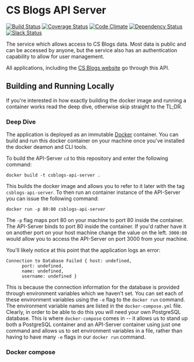 # CS Blogs API Server
[![Build Status](https://travis-ci.org/csblogs/api-server.svg?branch=master)](https://travis-ci.org/csblogs/api-server)
[![Coverage Status](https://coveralls.io/repos/github/csblogs/api-server/badge.svg?branch=master)](https://coveralls.io/github/csblogs/api-server?branch=master)
[![Code Climate](https://codeclimate.com/github/csblogs/api-server/badges/gpa.svg)](https://codeclimate.com/github/csblogs/api-server)
[![Dependency Status](https://david-dm.org/csblogs/api-server.svg)](https://david-dm.org/csblogs/api-server)
[![Slack Status](http://csblogs-slack-signup.azurewebsites.net/badge.svg)](http://csblogs-slack-signup.azurewebsites.net)

The service which allows access to CS Blogs data. Most data is public and can be accessed by anyone, but the service also has an authentication capability to allow for user management.

All applications, including the [CS Blogs website](http://csblogs.com) go through this API.

## Building and Running Locally
If you're interested in how exactly building the docker image and running a container works read the deep dive, otherwise skip straight to the TL;DR.


### Deep Dive
The application is deployed as an immutable [Docker](https://www.docker.com) container. You can build and run this docker container on your machine once you've installed the docker deamon and CLI tools.

To build the API-Server `cd` to this repository and enter the following command: 

```
docker build -t csblogs-api-server .
```

This builds the docker image and allows you to refer to it later with the tag `csblogs-api-server`. To then run an container instance of the API-Server you can issue the following command:

```
docker run -p 80:80 csblogs-api-server
```

The `-p` flag maps port 80 on your machine to port 80 inside the container. The API-Server binds to port 80 inside the container. If you'd rather have it on another port on your host machine change the value on the left. `3000:80` would allow you to access the API-Server on port 3000 from your machine.

You'll likely notice at this point that the application logs an error:

```
Connection to Database Failed { host: undefined,
      port: undefined,
      name: undefined,
      username: undefined }
```

This is because the connection information for the database is provided through environment variables which we haven't set. You can set each of these environment variables using the `-e` flag to the `docker run` command. The environment variable names are listed in the `docker-compose.yml` file. Clearly, in order to be able to do this you will need your own PostgreSQL database. This is where `docker-compose` comes in -- it allows us to stand up both a PostgreSQL container and an API-Server container using just one command and allows us to set environment variables in a file, rather than having to have many `-e` flags in our `docker run` command.

### Docker compose
